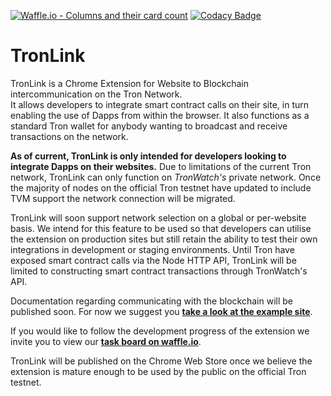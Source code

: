 [![Waffle.io - Columns and their card count](https://badge.waffle.io/f6d99e308cadb82b294cee8c660eaf818ecef3ffaef2fbac9bd5712d22156cdc.svg?columns=all)](https://waffle.io/TronWatch/TronLink) [![Codacy Badge](https://api.codacy.com/project/badge/Grade/b86ce0d024614b2599d2d8c731173e16)](https://www.codacy.com/app/TronWatch/TronLink?utm_source=github.com&amp;utm_medium=referral&amp;utm_content=TronWatch/TronLink&amp;utm_campaign=Badge_Grade)

# TronLink
TronLink is a Chrome Extension for Website to Blockchain intercommunication on the Tron Network.  
It allows developers to integrate smart contract calls on their site, in turn enabling the use of Dapps from within the browser. It also functions as a standard Tron wallet for anybody wanting to broadcast and receive transactions on the network.

**As of current, TronLink is only intended for developers looking to integrate Dapps on their websites.** Due to limitations of the current Tron network, TronLink can only function on _TronWatch's_ private network. Once the majority of nodes on the official Tron testnet have updated to include TVM support the network connection will be migrated.

TronLink will soon support network selection on a global or per-website basis. We intend for this feature to be used so that developers can utilise the extension on production sites but still retain the ability to test their own integrations in development or staging environments. Until Tron have exposed smart contract calls via the Node HTTP API, TronLink will be limited to constructing smart contract transactions through TronWatch's API.

Documentation regarding communicating with the blockchain will be published soon. For now we suggest you [**take a look at the example site**](https://tronwatch.github.io/TronLink-Examples/). 

If you would like to follow the development progress of the extension we invite you to view our [**task board on waffle.io**](https://waffle.io/TronWatch/TronLink).

TronLink will be published on the Chrome Web Store once we believe the extension is mature enough to be used by the public on the official Tron testnet.
